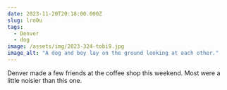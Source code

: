 ```yaml
---
date: 2023-11-20T20:18:00.000Z
slug: lro0u
tags:
  - Denver
  - dog
image: /assets/img/2023-324-tobi9.jpg
image_alt: "A dog and boy lay on the ground looking at each other."
---
```


Denver made a few friends at the coffee shop this weekend. Most were a little noisier than this one. 

